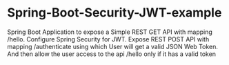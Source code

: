 # Spring-Boot-Security-JWT-example
Spring Boot Application to expose a Simple REST GET API with mapping /hello.
Configure Spring Security for JWT.
Expose REST POST API with mapping /authenticate using which User will get a valid JSON Web Token.
And then allow the user access to the api /hello only if it has a valid token
